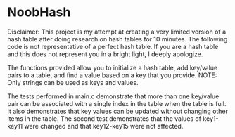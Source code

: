 # NoobHash

Disclaimer: This project is my attempt at creating a very limited version of a hash table after doing research on hash tables for 10 minutes. The following code is not representative of a perfect hash table. If you are a hash table and this does not represent you in a bright light, I deeply apologize.

The functions provided allow you to initialize a hash table, add key/value pairs to a table, and find a value based on a key that you provide.
NOTE: Only strings can be used as keys and values.

The tests performed in main.c demonstrate that more than one key/value pair can be associated with a single index in the table when the table is full. It also demonstrates that key values can be updated without changing other items in the table. The second test demonstrates that the values of key1-key11 were changed and that key12-key15 were not affected.
